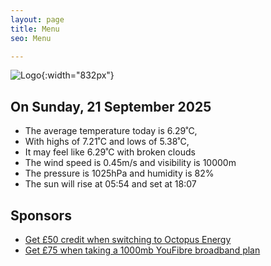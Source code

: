 ```yaml
---
layout: page
title: Menu
seo: Menu

---
```


![Logo](/images/logo.jpg){:width="832px"}

<!-- weather_marker starts -->
## On Sunday, 21 September 2025

- The average temperature today is 6.29˚C,
- With highs of 7.21˚C and lows of 5.38˚C,
- It may feel like 6.29˚C with broken clouds
- The wind speed is 0.45m/s and visibility is 10000m
- The pressure is 1025hPa and humidity is 82%
- The sun will rise at 05:54 and set at 18:07

<!-- weather_marker ends -->

## Sponsors

- [Get £50 credit when switching to Octopus Energy](https://bit.ly/3oD1nnS)
- [Get £75 when taking a 1000mb YouFibre broadband plan](https://aklam.io/91zWhU?)
